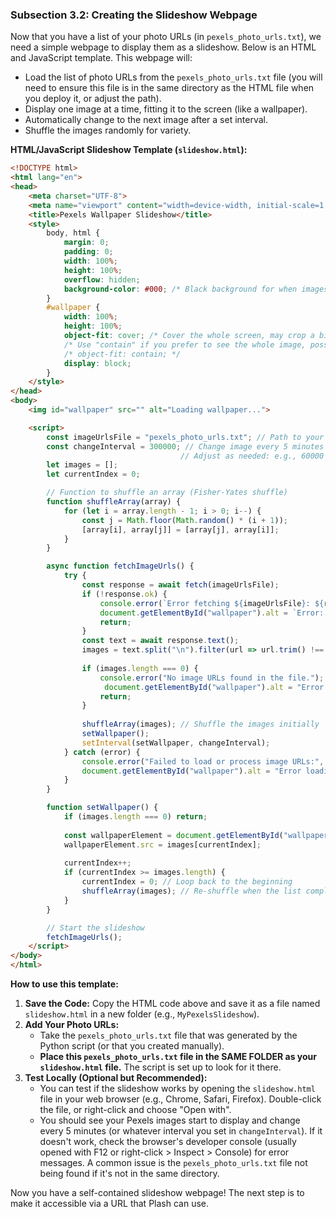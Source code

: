 ### Subsection 3.2: Creating the Slideshow Webpage

Now that you have a list of your photo URLs (in `pexels_photo_urls.txt`), we need a simple webpage to display them as a slideshow. Below is an HTML and JavaScript template. This webpage will:

*   Load the list of photo URLs from the `pexels_photo_urls.txt` file (you will need to ensure this file is in the same directory as the HTML file when you deploy it, or adjust the path).
*   Display one image at a time, fitting it to the screen (like a wallpaper).
*   Automatically change to the next image after a set interval.
*   Shuffle the images randomly for variety.

**HTML/JavaScript Slideshow Template (`slideshow.html`):**

```html
<!DOCTYPE html>
<html lang="en">
<head>
    <meta charset="UTF-8">
    <meta name="viewport" content="width=device-width, initial-scale=1.0">
    <title>Pexels Wallpaper Slideshow</title>
    <style>
        body, html {
            margin: 0;
            padding: 0;
            width: 100%;
            height: 100%;
            overflow: hidden;
            background-color: #000; /* Black background for when images are loading or if one fails */
        }
        #wallpaper {
            width: 100%;
            height: 100%;
            object-fit: cover; /* Cover the whole screen, may crop a bit */
            /* Use "contain" if you prefer to see the whole image, possibly with letterboxing: */
            /* object-fit: contain; */
            display: block;
        }
    </style>
</head>
<body>
    <img id="wallpaper" src="" alt="Loading wallpaper...">

    <script>
        const imageUrlsFile = "pexels_photo_urls.txt"; // Path to your text file with URLs
        const changeInterval = 300000; // Change image every 5 minutes (300,000 milliseconds)
                                      // Adjust as needed: e.g., 60000 for 1 minute, 3600000 for 1 hour
        let images = [];
        let currentIndex = 0;

        // Function to shuffle an array (Fisher-Yates shuffle)
        function shuffleArray(array) {
            for (let i = array.length - 1; i > 0; i--) {
                const j = Math.floor(Math.random() * (i + 1));
                [array[i], array[j]] = [array[j], array[i]];
            }
        }

        async function fetchImageUrls() {
            try {
                const response = await fetch(imageUrlsFile);
                if (!response.ok) {
                    console.error(`Error fetching ${imageUrlsFile}: ${response.statusText}`);
                    document.getElementById("wallpaper").alt = `Error: Could not load ${imageUrlsFile}. Ensure it's in the same directory as slideshow.html.`;
                    return;
                }
                const text = await response.text();
                images = text.split("\n").filter(url => url.trim() !== ""); // Split by newline, remove empty lines
                
                if (images.length === 0) {
                    console.error("No image URLs found in the file.");
                     document.getElementById("wallpaper").alt = "Error: No image URLs found in pexels_photo_urls.txt.";
                    return;
                }
                
                shuffleArray(images); // Shuffle the images initially
                setWallpaper();
                setInterval(setWallpaper, changeInterval);
            } catch (error) {
                console.error("Failed to load or process image URLs:", error);
                document.getElementById("wallpaper").alt = "Error loading image URLs. Check console for details.";
            }
        }

        function setWallpaper() {
            if (images.length === 0) return;
            
            const wallpaperElement = document.getElementById("wallpaper");
            wallpaperElement.src = images[currentIndex];
            
            currentIndex++;
            if (currentIndex >= images.length) {
                currentIndex = 0; // Loop back to the beginning
                shuffleArray(images); // Re-shuffle when the list completes for variety
            }
        }

        // Start the slideshow
        fetchImageUrls();
    </script>
</body>
</html>
```

**How to use this template:**

1.  **Save the Code:** Copy the HTML code above and save it as a file named `slideshow.html` in a new folder (e.g., `MyPexelsSlideshow`).
2.  **Add Your Photo URLs:**
    *   Take the `pexels_photo_urls.txt` file that was generated by the Python script (or that you created manually).
    *   **Place this `pexels_photo_urls.txt` file in the SAME FOLDER as your `slideshow.html` file.** The script is set up to look for it there.
3.  **Test Locally (Optional but Recommended):**
    *   You can test if the slideshow works by opening the `slideshow.html` file in your web browser (e.g., Chrome, Safari, Firefox). Double-click the file, or right-click and choose "Open with".
    *   You should see your Pexels images start to display and change every 5 minutes (or whatever interval you set in `changeInterval`). If it doesn't work, check the browser's developer console (usually opened with F12 or right-click > Inspect > Console) for error messages. A common issue is the `pexels_photo_urls.txt` file not being found if it's not in the same directory.

Now you have a self-contained slideshow webpage! The next step is to make it accessible via a URL that Plash can use.
